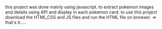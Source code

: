 this project was done mainly using javascript. to extract pokemon images and details using API and display in each pokemon card.
to use this project download the HTML,CSS and JS files and run the HTML file on browser.
=> that's it.....
